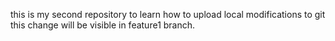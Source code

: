 this is my second repository to learn how to upload local modifications to git
this change will be visible in feature1 branch.